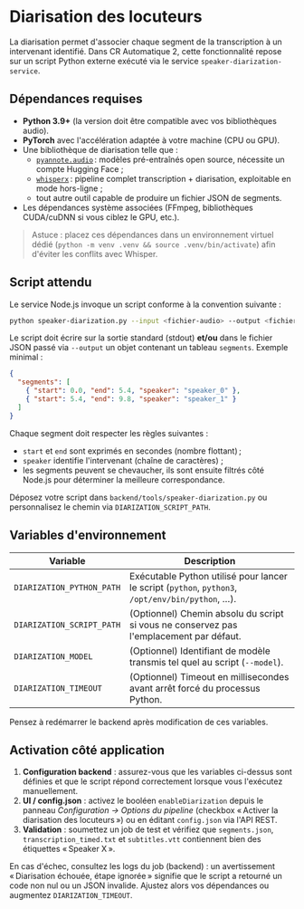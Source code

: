 # Diarisation des locuteurs

La diarisation permet d'associer chaque segment de la transcription à un intervenant identifié. Dans CR Automatique 2, cette fonctionnalité repose sur un script Python externe exécuté via le service `speaker-diarization-service`.

## Dépendances requises

- **Python 3.9+** (la version doit être compatible avec vos bibliothèques audio).
- **PyTorch** avec l'accélération adaptée à votre machine (CPU ou GPU).
- Une bibliothèque de diarisation telle que :
  - [`pyannote.audio`](https://github.com/pyannote/pyannote-audio) : modèles pré-entraînés open source, nécessite un compte Hugging Face ;
  - [`whisperx`](https://github.com/m-bain/whisperX) : pipeline complet transcription + diarisation, exploitable en mode hors-ligne ;
  - tout autre outil capable de produire un fichier JSON de segments.
- Les dépendances système associées (FFmpeg, bibliothèques CUDA/cuDNN si vous ciblez le GPU, etc.).

> Astuce : placez ces dépendances dans un environnement virtuel dédié (`python -m venv .venv && source .venv/bin/activate`) afin d'éviter les conflits avec Whisper.

## Script attendu

Le service Node.js invoque un script conforme à la convention suivante :

```bash
python speaker-diarization.py --input <fichier-audio> --output <fichier-json> [--model <identifiant>]
```

Le script doit écrire sur la sortie standard (stdout) **et/ou** dans le fichier JSON passé via `--output` un objet contenant un tableau `segments`. Exemple minimal :

```json
{
  "segments": [
    { "start": 0.0, "end": 5.4, "speaker": "speaker_0" },
    { "start": 5.4, "end": 9.8, "speaker": "speaker_1" }
  ]
}
```

Chaque segment doit respecter les règles suivantes :

- `start` et `end` sont exprimés en secondes (nombre flottant) ;
- `speaker` identifie l'intervenant (chaîne de caractères) ;
- les segments peuvent se chevaucher, ils sont ensuite filtrés côté Node.js pour déterminer la meilleure correspondance.

Déposez votre script dans `backend/tools/speaker-diarization.py` ou personnalisez le chemin via `DIARIZATION_SCRIPT_PATH`.

## Variables d'environnement

| Variable | Description |
| --- | --- |
| `DIARIZATION_PYTHON_PATH` | Exécutable Python utilisé pour lancer le script (`python`, `python3`, `/opt/env/bin/python`, …). |
| `DIARIZATION_SCRIPT_PATH` | (Optionnel) Chemin absolu du script si vous ne conservez pas l'emplacement par défaut. |
| `DIARIZATION_MODEL` | (Optionnel) Identifiant de modèle transmis tel quel au script (`--model`). |
| `DIARIZATION_TIMEOUT` | (Optionnel) Timeout en millisecondes avant arrêt forcé du processus Python. |

Pensez à redémarrer le backend après modification de ces variables.

## Activation côté application

1. **Configuration backend** : assurez-vous que les variables ci-dessus sont définies et que le script répond correctement lorsque vous l'exécutez manuellement.
2. **UI / config.json** : activez le booléen `enableDiarization` depuis le panneau *Configuration → Options du pipeline* (checkbox « Activer la diarisation des locuteurs ») ou en éditant `config.json` via l'API REST.
3. **Validation** : soumettez un job de test et vérifiez que `segments.json`, `transcription_timed.txt` et `subtitles.vtt` contiennent bien des étiquettes « Speaker X ».

En cas d'échec, consultez les logs du job (backend) : un avertissement « Diarisation échouée, étape ignorée » signifie que le script a retourné un code non nul ou un JSON invalide. Ajustez alors vos dépendances ou augmentez `DIARIZATION_TIMEOUT`.
